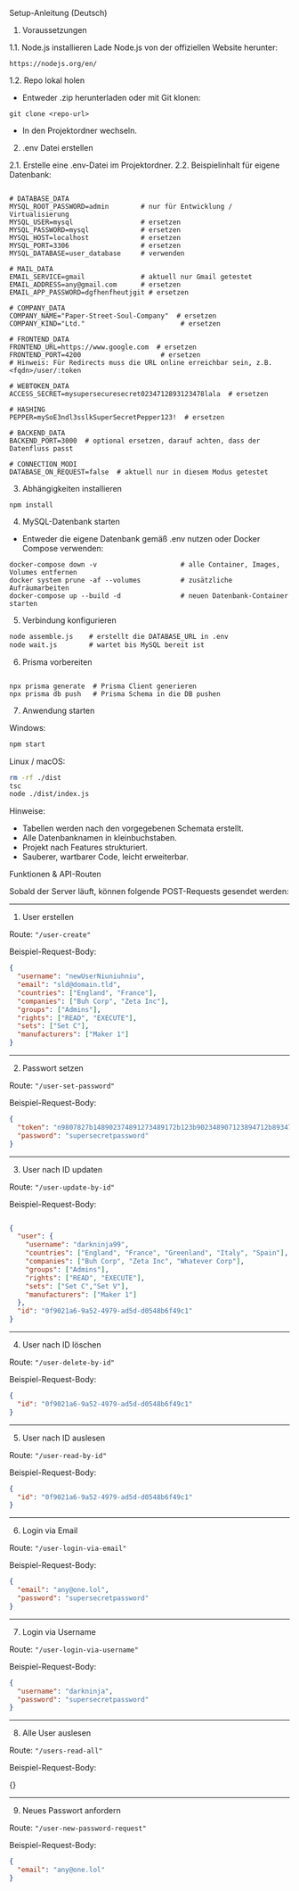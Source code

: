 Setup-Anleitung (Deutsch)

1. Voraussetzungen

1.1. Node.js installieren
Lade Node.js von der offiziellen Website herunter:
```
https://nodejs.org/en/
```


1.2. Repo lokal holen
- Entweder .zip herunterladen oder mit Git klonen:
```git
git clone <repo-url>
```
- In den Projektordner wechseln.

2. .env Datei erstellen

2.1. Erstelle eine .env-Datei im Projektordner.
2.2. Beispielinhalt für eigene Datenbank:
```.env

# DATABASE_DATA
MYSQL_ROOT_PASSWORD=admin        # nur für Entwicklung / Virtualisierung
MYSQL_USER=mysql                 # ersetzen
MYSQL_PASSWORD=mysql             # ersetzen
MYSQL_HOST=localhost             # ersetzen
MYSQL_PORT=3306                  # ersetzen
MYSQL_DATABASE=user_database     # verwenden

# MAIL_DATA
EMAIL_SERVICE=gmail              # aktuell nur Gmail getestet
EMAIL_ADDRESS=any@gmail.com      # ersetzen
EMAIL_APP_PASSWORD=dgfhenfheutjgit # ersetzen

# COMPANY_DATA
COMPANY_NAME="Paper-Street-Soul-Company"  # ersetzen
COMPANY_KIND="Ltd."                        # ersetzen

# FRONTEND_DATA
FRONTEND_URL=https://www.google.com  # ersetzen
FRONTEND_PORT=4200                    # ersetzen
# Hinweis: Für Redirects muss die URL online erreichbar sein, z.B. <fqdn>/user/:token

# WEBTOKEN_DATA
ACCESS_SECRET=mysupersecuresecret0234712893123478lala  # ersetzen

# HASHING
PEPPER=mySoE3ndl3sslkSuperSecretPepper123!  # ersetzen

# BACKEND_DATA
BACKEND_PORT=3000  # optional ersetzen, darauf achten, dass der Datenfluss passt

# CONNECTION_MODI
DATABASE_ON_REQUEST=false  # aktuell nur in diesem Modus getestet

```


3. Abhängigkeiten installieren
```
npm install
```


4. MySQL-Datenbank starten
- Entweder die eigene Datenbank gemäß .env nutzen oder Docker Compose verwenden:

```docker
docker-compose down -v                     # alle Container, Images, Volumes entfernen
docker system prune -af --volumes          # zusätzliche Aufräumarbeiten
docker-compose up --build -d               # neuen Datenbank-Container starten

```


5. Verbindung konfigurieren

```cmd
node assemble.js    # erstellt die DATABASE_URL in .env
node wait.js        # wartet bis MySQL bereit ist

```


6. Prisma vorbereiten

```npx

npx prisma generate  # Prisma Client generieren
npx prisma db push   # Prisma Schema in die DB pushen
```


7. Anwendung starten

Windows:
```cmd
npm start
```


Linux / macOS:
```sh
rm -rf ./dist
tsc
node ./dist/index.js
```


Hinweise:
- Tabellen werden nach den vorgegebenen Schemata erstellt.
- Alle Datenbanknamen in kleinbuchstaben.
- Projekt nach Features strukturiert.
- Sauberer, wartbarer Code, leicht erweiterbar.



Funktionen & API-Routen

Sobald der Server läuft, können folgende POST-Requests gesendet werden:

---

1. User erstellen

Route: `"/user-create"`

Beispiel-Request-Body:
```json
{
  "username": "newUserNiuniuhniu",
  "email": "sld@domain.tld",
  "countries": ["England", "France"],
  "companies": ["Buh Corp", "Zeta Inc"],
  "groups": ["Admins"],
  "rights": ["READ", "EXECUTE"],
  "sets": ["Set C"],
  "manufacturers": ["Maker 1"]
}
```
---

2. Passwort setzen

Route: `"/user-set-password"`

Beispiel-Request-Body:
```json
{
  "token": "n9807827b148902374891273489172b123b902348907123894712b89347",
  "password": "supersecretpassword"
}
```
---

3. User nach ID updaten

Route: `"/user-update-by-id"`

Beispiel-Request-Body:
```json

{
  "user": {
    "username": "darkninja99",
    "countries": ["England", "France", "Greenland", "Italy", "Spain"],
    "companies": ["Buh Corp", "Zeta Inc", "Whatever Corp"],
    "groups": ["Admins"],
    "rights": ["READ", "EXECUTE"],
    "sets": ["Set C","Set V"],
    "manufacturers": ["Maker 1"]
  },
  "id": "0f9021a6-9a52-4979-ad5d-d0548b6f49c1"
}
```
---

4. User nach ID löschen

Route: `"/user-delete-by-id"`

Beispiel-Request-Body:
```json
{
  "id": "0f9021a6-9a52-4979-ad5d-d0548b6f49c1"
}
```
---

5. User nach ID auslesen

Route: `"/user-read-by-id"`

Beispiel-Request-Body:
```json
{
  "id": "0f9021a6-9a52-4979-ad5d-d0548b6f49c1"
}
```
---

6. Login via Email

Route: `"/user-login-via-email"`

Beispiel-Request-Body:
```json
{
  "email": "any@one.lol",
  "password": "supersecretpassword"
}
```
---

7. Login via Username

Route: `"/user-login-via-username"`

Beispiel-Request-Body:
```json
{
  "username": "darkninja",
  "password": "supersecretpassword"
}
```
---

8. Alle User auslesen

Route: `"/users-read-all"`

Beispiel-Request-Body:

{}

---


9. Neues Passwort anfordern

Route: `"/user-new-password-request"`

Beispiel-Request-Body:
```json
{
  "email": "any@one.lol"
}
```

